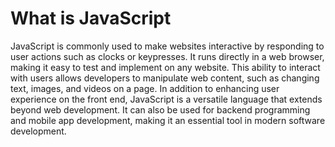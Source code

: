 # What is JavaScript

JavaScript is commonly used to make websites interactive by responding to user actions such as clocks or keypresses. It runs directly in a web browser, making it easy to test and implement on any website. This ability to interact with users allows developers to manipulate web content, such as changing text, images, and videos on a page. In addition to enhancing user experience on the front end, JavaScript is a versatile language that extends beyond web development. It can also be used for backend programming and mobile app development, making it an essential tool in modern software development.
